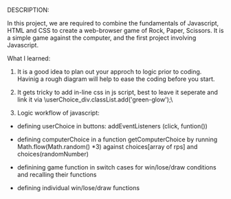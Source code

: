 DESCRIPTION:

In this project, we are required to combine the fundamentals of Javascript, HTML and CSS to create a web-browser game of Rock, Paper, Scissors. It is a simple game against the computer, and the first project involving Javascript.

What I learned:

1) It is a good idea to plan out your approch to logic prior to coding. Havinig a rough diagram will help to ease the coding before you start.

2) It gets tricky to add in-line css in js script, best to leave it seperate and link it via \\userChoice_div.classList.add('green-glow');\\

3) Logic workflow of javascript:

- defining userChoice in buttons: addEventListeners (click, funtion())

- defining computerChoice in a function getComputerChoice by running Math.flow(Math.random() *3) against choices[array of rps] and choices(randomNumber)

- definining game function in switch cases for win/lose/draw conditions and recalling their functions

- defining individual win/lose/draw functions 
